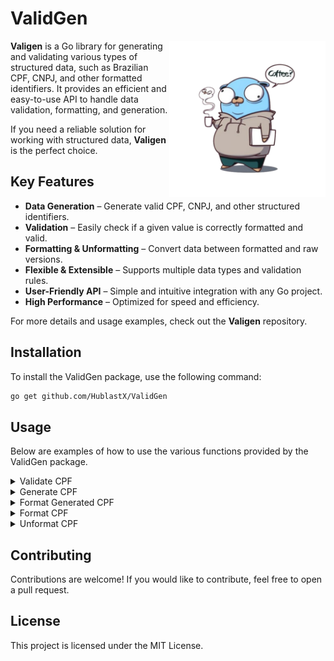 # ValidGen

<img align="right" width="250px" src="static/assets/go_logo.png">



**Valigen** is a  Go library for generating and validating various types of structured data, such as Brazilian CPF, CNPJ, and other formatted identifiers. It provides an efficient and easy-to-use API to handle data validation, formatting, and generation.

If you need a reliable solution for working with structured data, **Valigen** is the perfect choice.

## Key Features

- **Data Generation** – Generate valid CPF, CNPJ, and other structured identifiers.
- **Validation** – Easily check if a given value is correctly formatted and valid.
- **Formatting & Unformatting** – Convert data between formatted and raw versions.
- **Flexible & Extensible** – Supports multiple data types and validation rules.
- **User-Friendly API** – Simple and intuitive integration with any Go project.
- **High Performance** – Optimized for speed and efficiency.

For more details and usage examples, check out the **Valigen** repository.

##  **Installation**

To install the ValidGen package, use the following command:

```sh
go get github.com/HublastX/ValidGen
```

## Usage

Below are examples of how to use the various functions provided by the ValidGen package.

<details>
<summary>Validate CPF</summary>

To validate a CPF number:

```go
package main

import (
	"fmt"
	validgen "github.com/Hublastt/ValidGen"
)

func main() {
	cpf := "123.456.789-09" // The CPF does not need to be formatted to be validated

	if err := validgen.ValidateCPF(cpf); err != nil {
		fmt.Println("Invalid CPF:", err)
	} else {
		fmt.Println("Valid CPF")
	}
}
```
</details>

<details>
<summary>Generate CPF</summary>

To generate a valid CPF number:

```go
package main

import (
    "fmt"
    validgen "github.com/Hublastt/ValidGen"
)

func main() {
    cpf, err := validgen.GenerateCPF()
    if err != nil {
        fmt.Println("Error generating CPF:", err)
    } else {
        fmt.Println("Generated CPF:", cpf)
    }
}
```

Output:
```
Generated CPF: 12345678909
```

</details>

<details>
<summary>Format Generated CPF</summary>

To format a generated CPF number:

```go
package main

import (
    "fmt"
    validgen "github.com/Hublastt/ValidGen"
)

func main() {
    cpf, err := validgen.FormatGeneratedCPF()

    if err != nil {
        fmt.Println("Error generating CPF:", err)
    } else {
        fmt.Println("Generated CPF:", cpf)
    }
}
```

Output:

```
Generated CPF: 123.456.789-09
```

</details>

<details>
<summary>Format CPF</summary>

To format a CPF number:

```go
package main

import (
    "fmt"
    validgen "github.com/Hublastt/ValidGen"
)

func main() {

    formattedCPF, err := validgen.FormatCPF("12345678909")

    if err != nil {
        fmt.Println("Error formatting CPF:", err)
    } else {
        fmt.Println("Formatted CPF:", formattedCPF)
    }
}
```

Output:

```
Formatted CPF: 123.456.789-09
```

</details>

<details>
<summary>Unformat CPF</summary>

To unformat a CPF number:

```go
package main

import (
    "fmt"
    validgen "github.com/Hublastt/ValidGen"
)

func main() {
    unformattedCPF, err := validgen.UnformatCPF("123.456.789-09")

    if err != nil {
        fmt.Println("Error removing formatting:", err)
    } else {
        fmt.Println("Unformatted CPF:", unformattedCPF)
    }
}
```

Output:

```
Unformatted CPF: 12345678909
```

</details>



## Contributing

Contributions are welcome! If you would like to contribute, feel free to open a pull request.

## License

This project is licensed under the MIT License.
